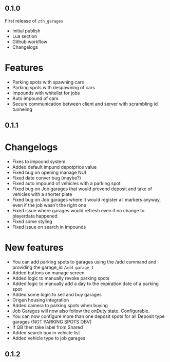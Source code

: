 ## 0.1.0

First release of `zth_garages`

- Initial publish
- Lua section
- Github workflow
- Changelogs

# Features

- Parking spots with spawning cars
- Parking spots with despawning of cars
- Impounds with whitelist for jobs
- Auto impound of cars
- Secure communication between client and server with scrambling id tunneling

## 0.1.1

# Changelogs

- Fixes to impound system
- Added default impund depotprice value
- Fixed bug on opening manage NUI
- Fixed date conver bug (maybe?)
- Fixed auto impound of vehicles with a parking spot
- Fixed bug on Job garages that would prevend deposit and take of vehicles with a shorter plate
- Fixed bug on Job garages where it would register all markers anyway, even if the job wasn't the right one
- Fixed issue where garages would refresh even if no change to playerdata happened
- Fixed some styling
- Fixed issue on search in impounds

# New features

- You can add parking spots to garages using the /add command and providing the garage_id `/add garage_1`
- Added buttons on manage screen
- Added logic to manually revoke parking spots
- Added logic to manually add a day to the expiration date of a parking spot
- Added some logic to sell and buy garages
- Origen housing integration
- Added camera to parking spots when buying
- Job Garages will now also follow the onDuty state. Configurable.
- You can now configure more than one deposit spots for all Deposit type garages (NOT PARKING SPOTS OBV)
- If QB then take label from Shared
- Added search box in vehicle list
- Added vehicle type to job garages

## 0.1.2